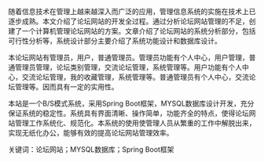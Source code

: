 随着信息技术在管理上越来越深入而广泛的应用，管理信息系统的实施在技术上已逐步成熟。本文介绍了论坛网站的开发全过程。通过分析论坛网站管理的不足，创建了一个计算机管理论坛网站的方案。文章介绍了论坛网站的系统分析部分，包括可行性分析等，系统设计部分主要介绍了系统功能设计和数据库设计。

本论坛网站有管理员，用户，普通管理员。管理员功能有个人中心，用户管理，普通管理员管理，论坛类别管理，交流论坛管理，系统管理等。用户功能有个人中心，交流论坛管理，我的收藏管理，系统管理等。普通管理员有个人中心，交流论坛管理等。因而具有一定的实用性。

本站是一个B/S模式系统，采用Spring Boot框架，MYSQL数据库设计开发，充分保证系统的稳定性。系统具有界面清晰、操作简单，功能齐全的特点，使得论坛网站管理工作系统化、规范化。本系统的使用使管理人员从繁重的工作中解脱出来，实现无纸化办公，能够有效的提高论坛网站管理效率。

关键词：论坛网站；MYSQL数据库；Spring Boot框架
